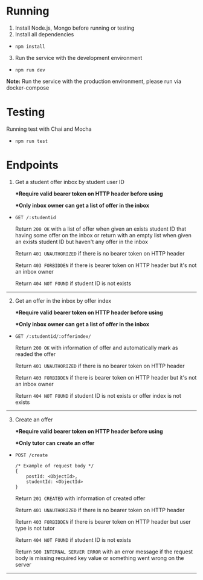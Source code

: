 # Running
1. Install Node.js, Mongo before running or testing
2. Install all dependencies
* ```npm install```
3. Run the service with the development environment
* ```npm run dev```

__Note:__ Run the service with the production environment, please run via docker-compose

# Testing
Running test with Chai and Mocha
* ```npm run test```

# Endpoints
1. Get a student offer inbox by student user ID

    __*Require valid bearer token on HTTP header before using__

    __*Only inbox owner can get a list of offer in the inbox__

 * ```GET /:studentid```
 
    Return ```200 OK``` with a list of offer when given an exists student ID that having some offer on the inbox or return with an empty list when given an exists student ID but haven't any offer in the inbox

    Return ```401 UNAUTHORIZED``` if there is no bearer token on HTTP header

    Return ```403 FORBIDDEN``` if there is bearer token on HTTP header but it's not an inbox owner

    Return ```404 NOT FOUND``` if student ID is not exists
---
2. Get an offer in the inbox by offer index

    __*Require valid bearer token on HTTP header before using__

    __*Only inbox owner can get a list of offer in the inbox__

 * ```GET /:studentid/:offerindex/```
 
    Return ```200 OK``` with information of offer and automatically mark as readed the offer

    Return ```401 UNAUTHORIZED``` if there is no bearer token on HTTP header

    Return ```403 FORBIDDEN``` if there is bearer token on HTTP header but it's not an inbox owner

    Return ```404 NOT FOUND``` if student ID is not exists or offer index is not exists
---
3. Create an offer

    __*Require valid bearer token on HTTP header before using__

    __*Only tutor can create an offer__

 * ```POST /create```

    ```
    /* Example of request body */
    {
        postId: <ObjectId>,
        studentId: <ObjectId>
    }
    ```
 
    Return ```201 CREATED``` with information of created offer

    Return ```401 UNAUTHORIZED``` if there is no bearer token on HTTP header

    Return ```403 FORBIDDEN``` if there is bearer token on HTTP header but user type is not tutor

    Return ```404 NOT FOUND``` if student ID is not exists

    Return ```500 INTERNAL SERVER ERROR``` with an error message if the request body is missing required key value or something went wrong on the server
---